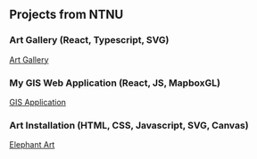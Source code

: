 ## Projects from NTNU

### Art Gallery (React, Typescript, SVG)
[Art Gallery](https://larseivind96.github.io/kunstutstilling)

### My GIS Web Application (React, JS, MapboxGL)
[GIS Application](https://larseivind96.github.io/myGIS)

### Art Installation (HTML, CSS, Javascript, SVG, Canvas)
[Elephant Art](https://larseivind96.github.io/IT2810-webutvikling/Prosjekt1)
